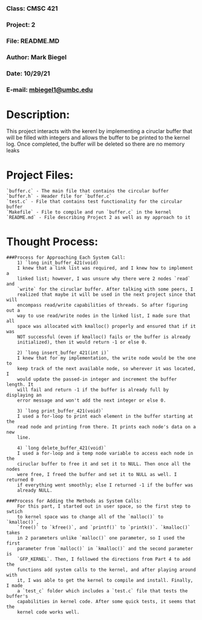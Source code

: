### Class:   CMSC 421
### Project: 2
### File:    README.MD
### Author:  Mark Biegel
### Date:    10/29/21
### E-mail:  mbiegel1@umbc.edu


# Description:
  This project interacts with the kerenl by implementing a ciruclar buffer that 
  will be filled with integers and allows the buffer to be printed to the kernel
  log. Once completed, the buffer will be deleted so there are no memory leaks
  
# Project Files:
    `buffer.c` - The main file that contains the circular buffer
    `buffer.h` - Header file for `buffer.c`
    `test.c` - File that contains test functionality for the circular buffer
    `Makefile` - File to compile and run `buffer.c` in the kernel
    `README.md` - File describing Project 2 as well as my approach to it
  
# Thought Process:

    ###Process for Approaching Each System Call:
        1) `long init_buffer_421(void)
        I knew that a link list was required, and I knew how to implement a 
        linked list; however, I was unsure why there were 2 nodes `read` and 
        `write` for the ciruclar buffer. After talking with some peers, I 
        realized that maybe it will be used in the next project since that will
        encompass read/write capabilities of threads. So after figuring out a 
        way to use read/write nodes in the linked list, I made sure that all 
        space was allocated with kmalloc() properly and ensured that if it was 
        NOT successful (even if kmalloc() fails or the buffer is already 
        initialized), then it would return -1 or else 0.
        
        2) `long insert_buffer_421(int i)`
        I knew that for my implementation, the write node would be the one to 
        keep track of the next available node, so wherever it was located, I 
        would update the passed-in integer and increment the buffer length. It 
        will fail and return -1 if the buffer is already full by displaying an 
        error message and won't add the next integer or else 0.
        
        3) `long print_buffer_421(void)`
        I used a for-loop to print each element in the buffer starting at the 
        read node and printing from there. It prints each node's data on a new 
        line.
        
        4) `long delete_buffer_421(void)`
        I used a for-loop and a temp node variable to access each node in the 
        ciruclar buffer to free it and set it to NULL. Then once all the nodes 
        were free, I freed the buffer and set it to NULL as well. I returned 0 
        if everything went smoothly; else I returned -1 if the buffer was 
        already NULL.
    
    ###Process for Adding the Methods as System Calls:
        For this part, I started out in user space, so the first step to swtich 
        to kernel space was to change all of the `malloc()` to `kmalloc()`, 
        `free()` to `kfree()`, and `printf()` to `printk()`. `kmalloc()` takes 
        in 2 parameters unlike `malloc()` one parameter, so I used the first 
        parameter from `malloc()` in `kmalloc()` and the second parameter is 
        `GFP_KERNEL`. Then, I followed the directions from Part 4 to add the 
        functions add system calls to the kernel, and after playing around with 
        it, I was able to get the kernel to compile and install. Finally, I made
        a `test_c` folder which includes a `test.c` file that tests the buffer's
        capabilities in kernel code. After some quick tests, it seems that the 
        kernel code works well.



